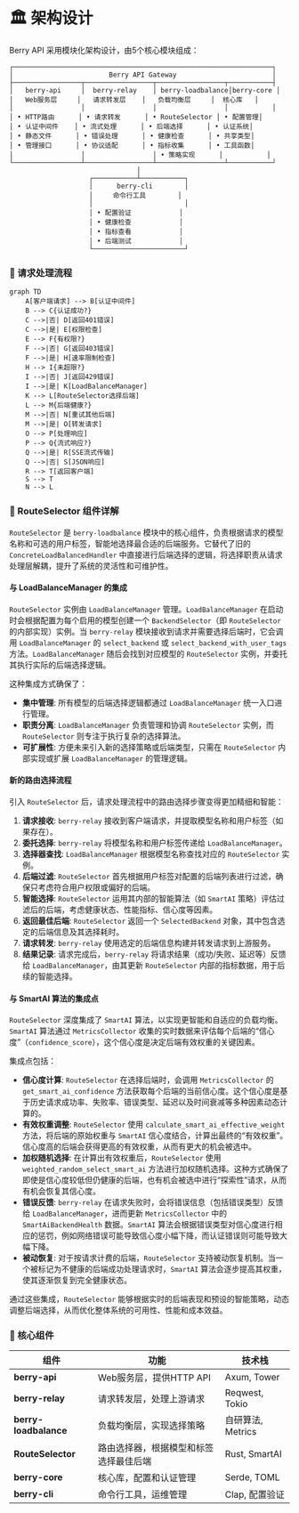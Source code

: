# 🏛️ 架构设计

Berry API 采用模块化架构设计，由5个核心模块组成：

```
┌─────────────────────────────────────────────────────────────────┐
│                        Berry API Gateway                        │
├─────────────────┬─────────────────┬─────────────────┬───────────┤
│   berry-api     │  berry-relay    │ berry-loadbalance│berry-core │
│   Web服务层     │   请求转发层    │   负载均衡层     │  核心库   │
│                 │                 │                 │           │
│ • HTTP路由      │ • 请求转发      │ • RouteSelector │ • 配置管理│
│ • 认证中间件    │ • 流式处理      │ • 后端选择      │ • 认证系统│
│ • 静态文件      │ • 错误处理      │ • 健康检查      │ • 共享类型│
│ • 管理接口      │ • 协议适配      │ • 指标收集      │ • 工具函数│
│                 │                 │ • 策略实现      │           │
└─────────────────┴─────────────────┴─────────────────┴───────────┘
                                │
                    ┌───────────┴───────────┐
                    │      berry-cli        │
                    │     命令行工具        │
                    │                       │
                    │ • 配置验证            │
                    │ • 健康检查            │
                    │ • 指标查看            │
                    │ • 后端测试            │
                    └───────────────────────┘
```

### 🔄 请求处理流程

```mermaid
graph TD
    A[客户端请求] --> B[认证中间件]
    B --> C{认证成功?}
    C -->|否| D[返回401错误]
    C -->|是| E[权限检查]
    E --> F{有权限?}
    F -->|否| G[返回403错误]
    F -->|是| H[速率限制检查]
    H --> I{未超限?}
    I -->|否| J[返回429错误]
    I -->|是| K[LoadBalanceManager]
    K --> L[RouteSelector选择后端]
    L --> M{后端健康?}
    M -->|否| N[重试其他后端]
    M -->|是| O[转发请求]
    O --> P[处理响应]
    P --> Q{流式响应?}
    Q -->|是| R[SSE流式传输]
    Q -->|否| S[JSON响应]
    R --> T[返回客户端]
    S --> T
    N --> L
```

### 🔄 RouteSelector 组件详解

`RouteSelector` 是 `berry-loadbalance` 模块中的核心组件，负责根据请求的模型名称和可选的用户标签，智能地选择最合适的后端服务。它替代了旧的 `ConcreteLoadBalancedHandler` 中直接进行后端选择的逻辑，将选择职责从请求处理层解耦，提升了系统的灵活性和可维护性。

#### 与 LoadBalanceManager 的集成

`RouteSelector` 实例由 `LoadBalanceManager` 管理。`LoadBalanceManager` 在启动时会根据配置为每个启用的模型创建一个 `BackendSelector`（即 `RouteSelector` 的内部实现）实例。当 `berry-relay` 模块接收到请求并需要选择后端时，它会调用 `LoadBalanceManager` 的 `select_backend` 或 `select_backend_with_user_tags` 方法。`LoadBalanceManager` 随后会找到对应模型的 `RouteSelector` 实例，并委托其执行实际的后端选择逻辑。

这种集成方式确保了：
-   **集中管理**: 所有模型的后端选择逻辑都通过 `LoadBalanceManager` 统一入口进行管理。
-   **职责分离**: `LoadBalanceManager` 负责管理和协调 `RouteSelector` 实例，而 `RouteSelector` 则专注于执行复杂的选择算法。
-   **可扩展性**: 方便未来引入新的选择策略或后端类型，只需在 `RouteSelector` 内部实现或扩展 `LoadBalanceManager` 的管理逻辑。

#### 新的路由选择流程

引入 `RouteSelector` 后，请求处理流程中的路由选择步骤变得更加精细和智能：

1.  **请求接收**: `berry-relay` 接收到客户端请求，并提取模型名称和用户标签（如果存在）。
2.  **委托选择**: `berry-relay` 将模型名称和用户标签传递给 `LoadBalanceManager`。
3.  **选择器查找**: `LoadBalanceManager` 根据模型名称查找对应的 `RouteSelector` 实例。
4.  **后端过滤**: `RouteSelector` 首先根据用户标签对配置的后端列表进行过滤，确保只考虑符合用户权限或偏好的后端。
5.  **智能选择**: `RouteSelector` 运用其内部的智能算法（如 `SmartAI` 策略）评估过滤后的后端，考虑健康状态、性能指标、信心度等因素。
6.  **返回最佳后端**: `RouteSelector` 返回一个 `SelectedBackend` 对象，其中包含选定的后端信息及其选择耗时。
7.  **请求转发**: `berry-relay` 使用选定的后端信息构建并转发请求到上游服务。
8.  **结果记录**: 请求完成后，`berry-relay` 将请求结果（成功/失败、延迟等）反馈给 `LoadBalanceManager`，由其更新 `RouteSelector` 内部的指标数据，用于后续的智能选择。

#### 与 SmartAI 算法的集成点

`RouteSelector` 深度集成了 `SmartAI` 算法，以实现更智能和自适应的负载均衡。`SmartAI` 算法通过 `MetricsCollector` 收集的实时数据来评估每个后端的“信心度”（`confidence_score`），这个信心度是决定后端有效权重的关键因素。

集成点包括：
-   **信心度计算**: `RouteSelector` 在选择后端时，会调用 `MetricsCollector` 的 `get_smart_ai_confidence` 方法获取每个后端的当前信心度。这个信心度是基于历史请求成功率、失败率、错误类型、延迟以及时间衰减等多种因素动态计算的。
-   **有效权重调整**: `RouteSelector` 使用 `calculate_smart_ai_effective_weight` 方法，将后端的原始权重与 `SmartAI` 信心度结合，计算出最终的“有效权重”。信心度高的后端会获得更高的有效权重，从而有更大的机会被选中。
-   **加权随机选择**: 在计算出有效权重后，`RouteSelector` 使用 `weighted_random_select_smart_ai` 方法进行加权随机选择。这种方式确保了即使是信心度较低但仍健康的后端，也有机会被选中进行“探索性”请求，从而有机会恢复其信心度。
-   **错误反馈**: `berry-relay` 在请求失败时，会将错误信息（包括错误类型）反馈给 `LoadBalanceManager`，进而更新 `MetricsCollector` 中的 `SmartAiBackendHealth` 数据。`SmartAI` 算法会根据错误类型对信心度进行相应的惩罚，例如网络错误可能导致信心度小幅下降，而认证错误则可能导致大幅下降。
-   **被动恢复**: 对于按请求计费的后端，`RouteSelector` 支持被动恢复机制。当一个被标记为不健康的后端成功处理请求时，`SmartAI` 算法会逐步提高其权重，使其逐渐恢复到完全健康状态。

通过这些集成，`RouteSelector` 能够根据实时的后端表现和预设的智能策略，动态调整后端选择，从而优化整体系统的可用性、性能和成本效益。

### 🧩 核心组件

| 组件 | 功能 | 技术栈 |
|------|------|--------|
| **berry-api** | Web服务层，提供HTTP API | Axum, Tower |
| **berry-relay** | 请求转发层，处理上游请求 | Reqwest, Tokio |
| **berry-loadbalance** | 负载均衡层，实现选择策略 | 自研算法, Metrics |
| **RouteSelector** | 路由选择器，根据模型和标签选择最佳后端 | Rust, SmartAI |
| **berry-core** | 核心库，配置和认证管理 | Serde, TOML |
| **berry-cli** | 命令行工具，运维管理 | Clap, 配置验证 |
